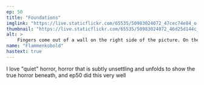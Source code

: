 ```yaml
---
ep: 50
title: "Foundations"
imglink: "https://live.staticflickr.com/65535/50983024072_47cec74e84_o.jpg"
thumbnail: "https://live.staticflickr.com/65535/50983024072_46d25d144c_q.jpg"
alt: >
    Fingers come out of a wall on the right side of the picture. On the left is a dark figure wearing a top hat. Above the figure is text reading &quot;Ep 50 - Foundations&quot;.
name: "Flammenkobold"
hastext: true
---
```

I love "quiet" horror, horror that is subtly unsettling and unfolds to show the true horror beneath, and ep50 did this very well